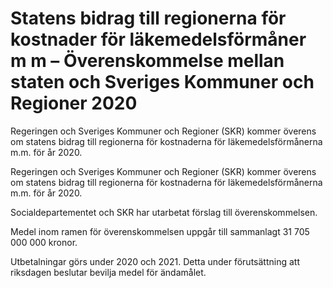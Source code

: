 # Statens bidrag till regionerna för kostnader för läkemedelsförmåner m m – Överenskommelse mellan staten och Sveriges Kommuner och Regioner 2020

Regeringen och Sveriges Kommuner och Regioner (SKR) kommer överens om statens bidrag till regionerna för kostnaderna för läkemedelsförmånerna m.m. för år 2020.

Regeringen och Sveriges Kommuner och Regioner (SKR) kommer överens om statens bidrag till regionerna för kostnaderna för läkemedelsförmånerna m.m. för år 2020.

Socialdepartementet och SKR har utarbetat förslag till överenskommelsen.

Medel inom ramen för överenskommelsen uppgår till sammanlagt 31 705 000 000 kronor.

Utbetalningar görs under 2020 och 2021. Detta under förutsättning att riksdagen beslutar bevilja medel för ändamålet.
